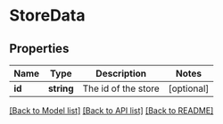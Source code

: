 # StoreData

## Properties
Name | Type | Description | Notes
------------ | ------------- | ------------- | -------------
**id** | **string** | The id of the store | [optional] 

[[Back to Model list]](../../README.md#documentation-for-models) [[Back to API list]](../../README.md#documentation-for-api-endpoints) [[Back to README]](../../README.md)

